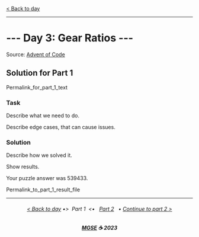 [< Back to day](../README.md)

---

# --- Day 3: Gear Ratios ---

Source: [Advent of Code](https://adventofcode.com/2023/day/3)

## Solution for Part 1

Permalink_for_part_1_text

### Task

Describe what we need to do.

Describe edge cases, that can cause issues.

### Solution

Describe how we solved it.

Show results.

Your puzzle answer was 539433.

Permalink_to_part_1_result_file

---

<h6 align="center">

[< Back to day](../README.md)
•>&nbsp; Part 1 &nbsp;<•
&nbsp; [Part 2](../Solution.2.md) &nbsp; •
[Continue to part 2 >](../Solution.2.md)

</h6>

<h6 align="center">

<b><a href="https://github.com/MGSE97" target="_blank">MGSE</a> ☕ 2023</b>

</h6>

